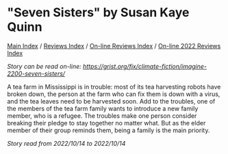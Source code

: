 # "Seven Sisters" by Susan Kaye Quinn

[Main Index](../../../README.md) / [Reviews Index](../../README.md) / [On-line Reviews Index](../README.md) / [On-line 2022 Reviews Index](README.md)

*Story can be read on-line: <https://grist.org/fix/climate-fiction/imagine-2200-seven-sisters/>*

A tea farm in Mississippi is in trouble: most of its tea harvesting robots have broken down, the person at the farm who can fix them is down with a virus, and the tea leaves need to be harvested soon. Add to the troubles, one of the members of the tea farm family wants to introduce a new family member, who is a refugee. The troubles make one person consider breaking their pledge to stay together no matter what. But as the elder member of their group reminds them, being a family is the main priority.

*Story read from 2022/10/14 to 2022/10/14*
